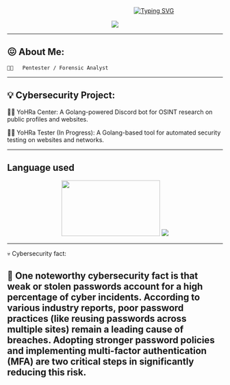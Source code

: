 ㅤㅤㅤㅤㅤㅤㅤㅤㅤㅤㅤㅤㅤㅤㅤㅤㅤㅤㅤㅤㅤㅤㅤ[![Typing SVG](https://readme-typing-svg.herokuapp.com/?lines=YoHRA+Unit+Type+A+N°2)](https://git.io/typing-svg)

<p align="center">
    <img align="center" src="https://c.tenor.com/ECxArdaecCAAAAAC/tenor.gif">
</p>

---

## 😖 About Me:

    👩‍💻   Pentester / Forensic Analyst

---

## 💡 Cybersecurity Project:

🫳🏻 YoHRa Center: A Golang-powered Discord bot for OSINT research on public profiles and websites.

🫴🏻 YoHRa Tester (In Progress): A Golang-based tool for automated security testing on websites and networks.


---
## Language used

<p align="center">
    <img height="130px" width="230px" src="https://i.ibb.co/5xs8MjK/kisspng-bash-scalable-vector-graphics-logo-printf-format-s-5c75b46bedb4e1-0025959815512177719737-rem.png">
    <img src="https://i.ibb.co/XFQP1ZN/power-to-the-linux.png">
</p>

---

💀 Cybersecurity fact:

👾  One noteworthy cybersecurity fact is that weak or stolen passwords account for a high percentage of cyber incidents. 
    According to various industry reports, poor password practices (like reusing passwords across multiple sites) remain a leading cause of breaches. 
    Adopting stronger password policies and implementing multi-factor authentication (MFA) are two critical steps in significantly reducing this risk.
---
